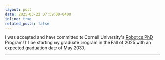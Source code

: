 ```yaml
---
layout: post
date: 2025-03-22 07:59:00-0400
inline: true
related_posts: false
---
```


I was accepted and have committed to Cornell University's [Robotics PhD](https://robotics.cornell.edu/graduate/) Program! I'll be starting my graduate program in the Fall of 2025 with an expected graduation date of May 2030.

---
